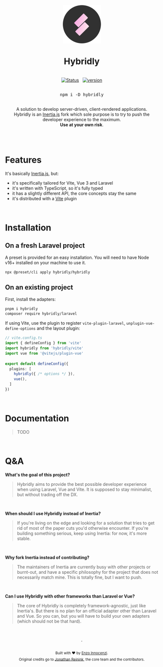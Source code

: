<br>

<p align="center">
  <img src=".github/assets/logo-round.svg" style="width:125px;" />
</p>

<h1 align="center">Hybridly</h1>

<p align="center">
  <br />
  <a href="https://github.com/hybridly/hybridly/actions/workflows/test.yml"><img alt="Status" src="https://github.com/hybridly/hybridly/actions/workflows/test.yml/badge.svg"></a>
  <span>&nbsp;</span>
  <a href="https://github.com/hybridly/hybridly/releases"><img alt="version" src="https://img.shields.io/github/v/release/hybridly/hybridly?include_prereleases&label=version&logo=github&logoColor=white"></a>
  <br />
  <br />
  <pre><div align="center">npm i -D hybridly</div></pre>
</p>


<div align="center">
  <br />
  A solution to develop server-driven, client-rendered applications.
  <br />
  Hybridly is an <a href="https://inertiajs.com">Inertia.js</a> fork which sole purpose is to try to push the developer experience to the maximum.
  <br />
  <b>Use at your own risk</b>.
  <br />
  <br />
  <br />
</div>

<br>

#   Features

It's basically [Inertia.js](https://inertiajs.com), but:

- it's specifically tailored for Vite, Vue 3 and Laravel
- it's written with TypeScript, so it's fully typed
- it has a slightly different API, the core concepts stay the same
- it's distributed with a [Vite](https://vitejs.dev) plugin


&nbsp;


# Installation

## On a fresh Laravel project

A preset is provided for an easy installation. You will need to have Node v16+ installed on your machine to use it.

```sh
npx @preset/cli apply hybridly/hybridly
```

## On an existing project

First, install the adapters:

```sh
pnpm i hybridly
composer require hybridly/laravel
```

If using Vite, use the plugin to register `vite-plugin-laravel`, `unplugin-vue-define-options` and the layout plugin:

```ts
// vite.config.ts
import { defineConfig } from 'vite'
import hybridly from 'hybridly/vite'
import vue from '@vitejs/plugin-vue'

export default defineConfig({
  plugins: [
    hybridly({ /* options */ }),
    vue(),
  ]
})
```

&nbsp;

# Documentation

> TODO

&nbsp;

# Q&A

**What's the goal of this project?**
> Hybridly aims to provide the best possible developer experience when using Laravel, Vue and Vite. It is supposed to stay minimalist, but without trading off the DX.
<br/>

**When should I use Hybridly instead of Inertia?**
> If you're living on the edge and looking for a solution that tries to get rid of most of the paper cuts you'd otherwise encounter. If you're building something serious, keep using Inertia: for now, it's more stable.

&nbsp;

**Why fork Inertia instead of contributing?**
> The maintainers of Inertia are currently busy with other projects or burnt-out, and have a specific philosophy for the project that does not necessarily match mine. This is totally fine, but I want to push.

&nbsp;

**Can I use Hybridly with other frameworks than Laravel or Vue?**
> The core of Hybridly is completely framework-agnostic, just like Inertia's. But there is no plan for an official adapter other than Laravel and Vue. So you can, but you will have to build your own adapters (which should not be that hard).


<p align="center">
  <br />
  <br />
  ·
  <br />
  <br />
  <sub>Built with ❤︎ by <a href="https://github.com/enzoinnocenzi">Enzo Innocenzi</a>. <br/> Original credits go to <a href="https://reinink.ca">Jonathan Reinink</a>, the core team and the contributors.</sub>
</p>
